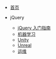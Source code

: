 <!-- _navbar.md -->

- [首页](/)

- jQuery

  - [jQuery 入门指南](/Framework/FE/jQuery/Guide.md "待整理")
  - [机器学习](/Framework/Go/ "待整理")
  - [Unity](/Framework/Python/ "待整理")
  - [Unreal](/Framework/TypeScript/ "待整理")
  - [运维](/Framework/TypeScript/ "待整理")
